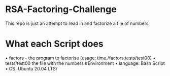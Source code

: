 # RSA-Factoring-Challenge
This repo is just an attempt to read in and factorize a file of numbers
# What each Script does
• factors - the program to factorise (usage: time./factors tests/test00)
• tests/test00 the file with the numbers
#Environment
• language: Bash Script
• OS: Ubuntu 20.04 LTS/
